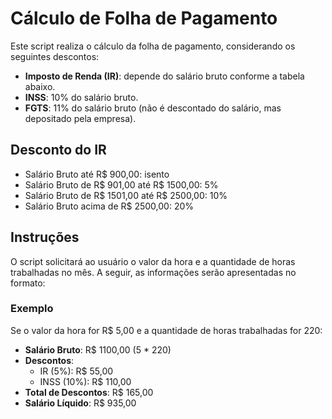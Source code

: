# Cálculo de Folha de Pagamento

Este script realiza o cálculo da folha de pagamento, considerando os seguintes descontos:

- **Imposto de Renda (IR)**: depende do salário bruto conforme a tabela abaixo.
- **INSS**: 10% do salário bruto.
- **FGTS**: 11% do salário bruto (não é descontado do salário, mas depositado pela empresa).

## Desconto do IR

- Salário Bruto até R$ 900,00: isento
- Salário Bruto de R$ 901,00 até R$ 1500,00: 5%
- Salário Bruto de R$ 1501,00 até R$ 2500,00: 10%
- Salário Bruto acima de R$ 2500,00: 20%

## Instruções

O script solicitará ao usuário o valor da hora e a quantidade de horas trabalhadas no mês. A seguir, as informações serão apresentadas no formato:

### Exemplo

Se o valor da hora for R$ 5,00 e a quantidade de horas trabalhadas for 220:

- **Salário Bruto**: R$ 1100,00 (5 * 220)
- **Descontos**:
  - IR (5%): R$ 55,00
  - INSS (10%): R$ 110,00
- **Total de Descontos**: R$ 165,00
- **Salário Líquido**: R$ 935,00